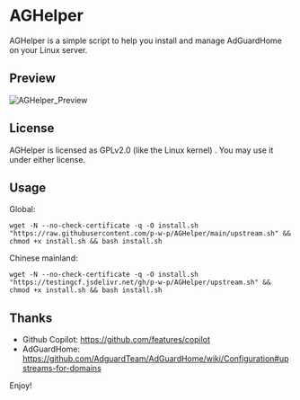 # AGHelper

AGHelper is a simple script to help you install and manage AdGuardHome on your Linux server.

## Preview

<img src="https://raw.githubusercontent.com/p-w-p/AGHelper/main/image/main.png" alt="AGHelper_Preview" align="bottom" />

## License

AGHelper is licensed as GPLv2.0 (like the Linux kernel) . You may use it under either license.

## Usage

Global:
```
wget -N --no-check-certificate -q -O install.sh "https://raw.githubusercontent.com/p-w-p/AGHelper/main/upstream.sh" && chmod +x install.sh && bash install.sh
```
Chinese mainland:
```
wget -N --no-check-certificate -q -O install.sh "https://testingcf.jsdelivr.net/gh/p-w-p/AGHelper/upstream.sh" && chmod +x install.sh && bash install.sh
```
## Thanks

* Github Copilot: https://github.com/features/copilot
* AdGuardHome: https://github.com/AdguardTeam/AdGuardHome/wiki/Configuration#upstreams-for-domains

Enjoy!
